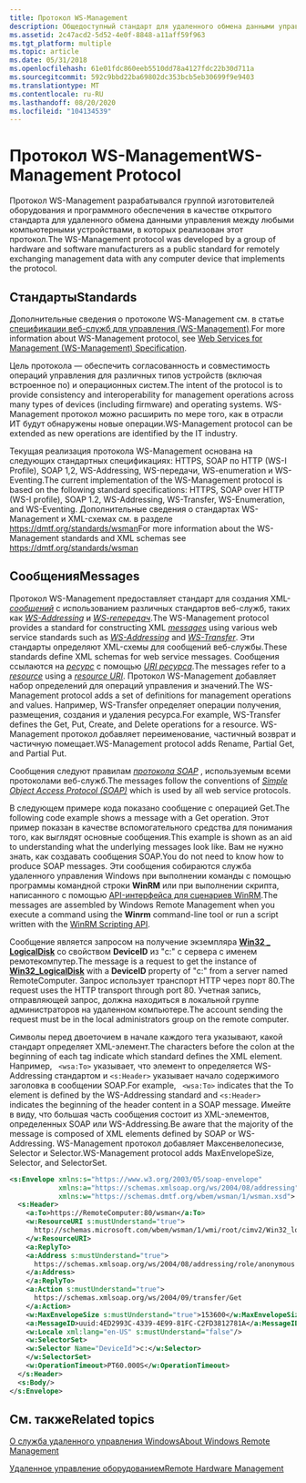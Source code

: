 ```yaml
---
title: Протокол WS-Management
description: Общедоступный стандарт для удаленного обмена данными управления с любым устройством компьютера, реализующим протокол.
ms.assetid: 2c47acd2-5d52-4e0f-8848-a11aff59f963
ms.tgt_platform: multiple
ms.topic: article
ms.date: 05/31/2018
ms.openlocfilehash: 61e01fdc860eeb5510dd78a4127fdc22b30d711a
ms.sourcegitcommit: 592c9bbd22ba69802dc353bcb5eb30699f9e9403
ms.translationtype: MT
ms.contentlocale: ru-RU
ms.lasthandoff: 08/20/2020
ms.locfileid: "104134539"
---
```

# <a name="ws-management-protocol"></a><span data-ttu-id="e77c7-103">Протокол WS-Management</span><span class="sxs-lookup"><span data-stu-id="e77c7-103">WS-Management Protocol</span></span>

<span data-ttu-id="e77c7-104">Протокол WS-Management разрабатывался группой изготовителей оборудования и программного обеспечения в качестве открытого стандарта для удаленного обмена данными управления между любыми компьютерными устройствами, в которых реализован этот протокол.</span><span class="sxs-lookup"><span data-stu-id="e77c7-104">The WS-Management protocol was developed by a group of hardware and software manufacturers as a public standard for remotely exchanging management data with any computer device that implements the protocol.</span></span>

## <a name="standards"></a><span data-ttu-id="e77c7-105">Стандарты</span><span class="sxs-lookup"><span data-stu-id="e77c7-105">Standards</span></span>

<span data-ttu-id="e77c7-106">Дополнительные сведения о протоколе WS-Management см. в статье [спецификации веб-служб для управления (WS-Management)](https://dmtf.org/sites/default/files/standards/documents/DSP0226_1.2.0.pdf).</span><span class="sxs-lookup"><span data-stu-id="e77c7-106">For more information about WS-Management protocol, see [Web Services for Management (WS-Management) Specification](https://dmtf.org/sites/default/files/standards/documents/DSP0226_1.2.0.pdf).</span></span>

<span data-ttu-id="e77c7-107">Цель протокола — обеспечить согласованность и совместимость операций управления для различных типов устройств (включая встроенное по) и операционных систем.</span><span class="sxs-lookup"><span data-stu-id="e77c7-107">The intent of the protocol is to provide consistency and interoperability for management operations across many types of devices (including firmware) and operating systems.</span></span> <span data-ttu-id="e77c7-108">WS-Management протокол можно расширить по мере того, как в отрасли ИТ будут обнаружены новые операции.</span><span class="sxs-lookup"><span data-stu-id="e77c7-108">WS-Management protocol can be extended as new operations are identified by the IT industry.</span></span>

<span data-ttu-id="e77c7-109">Текущая реализация протокола WS-Management основана на следующих стандартных спецификациях: HTTPS, SOAP по HTTP (WS-I Profile), SOAP 1,2, WS-Addressing, WS-передачи, WS-enumeration и WS-Eventing.</span><span class="sxs-lookup"><span data-stu-id="e77c7-109">The current implementation of the WS-Management protocol is based on the following standard specifications: HTTPS, SOAP over HTTP (WS-I profile), SOAP 1.2, WS-Addressing, WS-Transfer, WS-Enumeration, and WS-Eventing.</span></span> <span data-ttu-id="e77c7-110">Дополнительные сведения о стандартах WS-Management и XML-схемах см. в разделе <https://dmtf.org/standards/wsman></span><span class="sxs-lookup"><span data-stu-id="e77c7-110">For more information about the WS-Management standards and XML schemas see <https://dmtf.org/standards/wsman></span></span>

## <a name="messages"></a><span data-ttu-id="e77c7-111">Сообщения</span><span class="sxs-lookup"><span data-stu-id="e77c7-111">Messages</span></span>

<span data-ttu-id="e77c7-112">Протокол WS-Management предоставляет стандарт для создания XML- [*сообщений*](windows-remote-management-glossary.md) с использованием различных стандартов веб-служб, таких как [*WS-Addressing*](windows-remote-management-glossary.md) и [*WS-reпередач*](windows-remote-management-glossary.md).</span><span class="sxs-lookup"><span data-stu-id="e77c7-112">The WS-Management protocol provides a standard for constructing XML [*messages*](windows-remote-management-glossary.md) using various web service standards such as [*WS-Addressing*](windows-remote-management-glossary.md) and [*WS-Transfer*](windows-remote-management-glossary.md).</span></span> <span data-ttu-id="e77c7-113">Эти стандарты определяют XML-схемы для сообщений веб-службы.</span><span class="sxs-lookup"><span data-stu-id="e77c7-113">These standards define XML schemas for web service messages.</span></span> <span data-ttu-id="e77c7-114">Сообщения ссылаются на [*ресурс*](windows-remote-management-glossary.md) с помощью [*URI ресурса*](windows-remote-management-glossary.md).</span><span class="sxs-lookup"><span data-stu-id="e77c7-114">The messages refer to a [*resource*](windows-remote-management-glossary.md) using a [*resource URI*](windows-remote-management-glossary.md).</span></span> <span data-ttu-id="e77c7-115">Протокол WS-Management добавляет набор определений для операций управления и значений.</span><span class="sxs-lookup"><span data-stu-id="e77c7-115">The WS-Management protocol adds a set of definitions for management operations and values.</span></span> <span data-ttu-id="e77c7-116">Например, WS-Transfer определяет операции получения, размещения, создания и удаления ресурса.</span><span class="sxs-lookup"><span data-stu-id="e77c7-116">For example, WS-Transfer defines the Get, Put, Create, and Delete operations for a resource.</span></span> <span data-ttu-id="e77c7-117">WS-Management протокол добавляет переименование, частичный возврат и частичную помещает.</span><span class="sxs-lookup"><span data-stu-id="e77c7-117">WS-Management protocol adds Rename, Partial Get, and Partial Put.</span></span>

<span data-ttu-id="e77c7-118">Сообщения следуют правилам [*протокола SOAP*](windows-remote-management-glossary.md) , используемым всеми протоколами веб-служб.</span><span class="sxs-lookup"><span data-stu-id="e77c7-118">The messages follow the conventions of [*Simple Object Access Protocol (SOAP)*](windows-remote-management-glossary.md) which is used by all web service protocols.</span></span>

<span data-ttu-id="e77c7-119">В следующем примере кода показано сообщение с операцией Get.</span><span class="sxs-lookup"><span data-stu-id="e77c7-119">The following code example shows a message with a Get operation.</span></span> <span data-ttu-id="e77c7-120">Этот пример показан в качестве вспомогательного средства для понимания того, как выглядят основные сообщения.</span><span class="sxs-lookup"><span data-stu-id="e77c7-120">This example is shown as an aid to understanding what the underlying messages look like.</span></span> <span data-ttu-id="e77c7-121">Вам не нужно знать, как создавать сообщения SOAP.</span><span class="sxs-lookup"><span data-stu-id="e77c7-121">You do not need to know how to produce SOAP messages.</span></span> <span data-ttu-id="e77c7-122">Эти сообщения собираются служба удаленного управления Windows при выполнении команды с помощью программы командной строки **WinRM** или при выполнении скрипта, написанного с помощью [API-интерфейса для сценариев WinRM](winrm-scripting-api.md).</span><span class="sxs-lookup"><span data-stu-id="e77c7-122">The messages are assembled by Windows Remote Management when you execute a command using the **Winrm** command-line tool or run a script written with the [WinRM Scripting API](winrm-scripting-api.md).</span></span>

<span data-ttu-id="e77c7-123">Сообщение является запросом на получение экземпляра [**Win32 \_ LogicalDisk**](/windows/desktop/CIMWin32Prov/win32-logicaldisk) со свойством **DeviceID** из "c:" с сервера с именем ремотекомпутер.</span><span class="sxs-lookup"><span data-stu-id="e77c7-123">The message is a request to get the instance of [**Win32\_LogicalDisk**](/windows/desktop/CIMWin32Prov/win32-logicaldisk) with a **DeviceID** property of "c:" from a server named RemoteComputer.</span></span> <span data-ttu-id="e77c7-124">Запрос использует транспорт HTTP через порт 80.</span><span class="sxs-lookup"><span data-stu-id="e77c7-124">The request uses the HTTP transport through port 80.</span></span> <span data-ttu-id="e77c7-125">Учетная запись, отправляющей запрос, должна находиться в локальной группе администраторов на удаленном компьютере.</span><span class="sxs-lookup"><span data-stu-id="e77c7-125">The account sending the request must be in the local administrators group on the remote computer.</span></span>

<span data-ttu-id="e77c7-126">Символы перед двоеточием в начале каждого тега указывают, какой стандарт определяет XML-элемент.</span><span class="sxs-lookup"><span data-stu-id="e77c7-126">The characters before the colon at the beginning of each tag indicate which standard defines the XML element.</span></span> <span data-ttu-id="e77c7-127">Например, ` <wsa:To>` указывает, что элемент to определяется WS-Addressing стандартом и `<s:Header>` указывает начало содержимого заголовка в сообщении SOAP.</span><span class="sxs-lookup"><span data-stu-id="e77c7-127">For example, ` <wsa:To>` indicates that the To element is defined by the WS-Addressing standard and `<s:Header>` indicates the beginning of the header content in a SOAP message.</span></span> <span data-ttu-id="e77c7-128">Имейте в виду, что большая часть сообщения состоит из XML-элементов, определенных SOAP или WS-Addressing.</span><span class="sxs-lookup"><span data-stu-id="e77c7-128">Be aware that the majority of the message is composed of XML elements defined by SOAP or WS-Addressing.</span></span> <span data-ttu-id="e77c7-129">WS-Management протокол добавляет Максенвелопесизе, Selector и Selector.</span><span class="sxs-lookup"><span data-stu-id="e77c7-129">WS-Management protocol adds MaxEnvelopeSize, Selector, and SelectorSet.</span></span>


```XML
<s:Envelope xmlns:s="https://www.w3.org/2003/05/soap-envelope" 
            xmlns:a="https://schemas.xmlsoap.org/ws/2004/08/addressing" 
            xmlns:w="https://schemas.dmtf.org/wbem/wsman/1/wsman.xsd">
  <s:Header>
    <a:To>https://RemoteComputer:80/wsman</a:To> 
    <w:ResourceURI s:mustUnderstand="true">
      http://schemas.microsoft.com/wbem/wsman/1/wmi/root/cimv2/Win32_logicaldisk
    </w:ResourceURI> 
    <a:ReplyTo>
    <a:Address s:mustUnderstand="true">
      https://schemas.xmlsoap.org/ws/2004/08/addressing/role/anonymous
    </a:Address> 
    </a:ReplyTo>
    <a:Action s:mustUnderstand="true">
      https://schemas.xmlsoap.org/ws/2004/09/transfer/Get
    </a:Action> 
    <w:MaxEnvelopeSize s:mustUnderstand="true">153600</w:MaxEnvelopeSize> 
    <a:MessageID>uuid:4ED2993C-4339-4E99-81FC-C2FD3812781A</a:MessageID> 
    <w:Locale xml:lang="en-US" s:mustUnderstand="false"/> 
    <w:SelectorSet>
    <w:Selector Name="DeviceId">c:</w:Selector> 
    </w:SelectorSet>
    <w:OperationTimeout>PT60.000S</w:OperationTimeout> 
  </s:Header>
  <s:Body/> 
</s:Envelope>
```



## <a name="related-topics"></a><span data-ttu-id="e77c7-130">См. также</span><span class="sxs-lookup"><span data-stu-id="e77c7-130">Related topics</span></span>

<dl> <dt>

[<span data-ttu-id="e77c7-131">О служба удаленного управления Windows</span><span class="sxs-lookup"><span data-stu-id="e77c7-131">About Windows Remote Management</span></span>](about-windows-remote-management.md)
</dt> <dt>

[<span data-ttu-id="e77c7-132">Удаленное управление оборудованием</span><span class="sxs-lookup"><span data-stu-id="e77c7-132">Remote Hardware Management</span></span>](remote-hardware-management.md)
</dt> </dl>

 

 